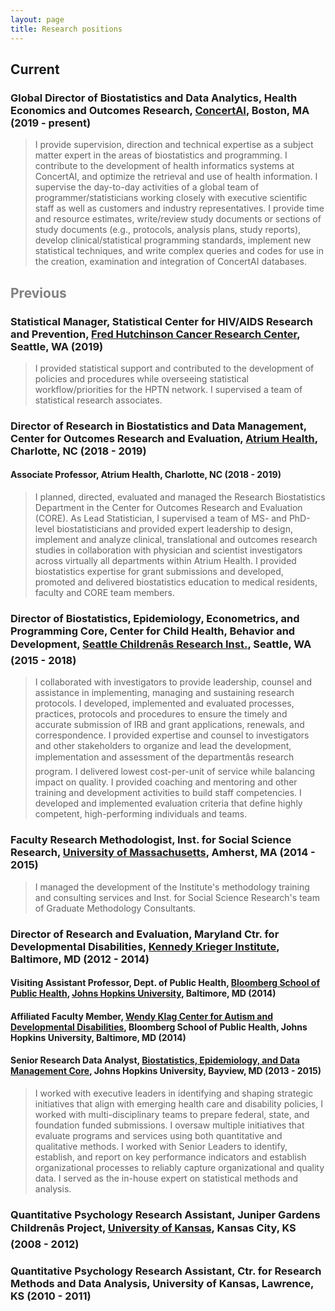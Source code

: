 ```yaml
---
layout: page
title: Research positions 
---
```


## Current 
### **Global Director of Biostatistics and Data Analytics**, Health Economics and Outcomes Research, [ConcertAI](https://www.concertai.com/), Boston, MA (2019 - present)
  
> I provide supervision, direction and technical expertise as a subject matter expert in the areas of biostatistics and programming. I contribute to the development of health informatics systems at ConcertAI, and optimize the retrieval and use of health information. I supervise the day-to-day activities of a global team of programmer/statisticians working closely with executive scientific staff as well as customers and industry representatives. I provide time and resource estimates, write/review study documents or sections of study documents (e.g., protocols, analysis plans, study reports), develop clinical/statistical programming standards, implement new statistical techniques, and write complex queries and codes for use in the creation, examination and integration of ConcertAI databases. 

## <span style="color:grey">Previous</span> 
### **Statistical Manager**, Statistical Center for HIV/AIDS Research and Prevention, [Fred Hutchinson Cancer Research Center](http://www.fredhutch.org), Seattle, WA (2019)
  
> I provided statistical support and contributed to the development of policies and procedures while overseeing statistical workflow/priorities for the HPTN network. I supervised a team of statistical research associates.  

### **Director of Research in Biostatistics and Data Management**, Center for Outcomes Research and Evaluation, [Atrium Health](https://atriumhealth.org), Charlotte, NC (2018 - 2019)
#### Associate Professor, Atrium Health, Charlotte, NC (2018 - 2019)  
  
> I planned, directed, evaluated and managed the Research Biostatistics Department in the Center for Outcomes Research and Evaluation (CORE). As Lead Statistician, I supervised a team of MS- and PhD-level biostatisticians and provided expert leadership to design, implement and analyze clinical, translational and outcomes research studies in collaboration with physician and scientist investigators across virtually all departments within Atrium Health. I provided biostatistics expertise for grant submissions and developed, promoted and delivered biostatistics education to medical residents, faculty and CORE team members.

### **Director of Biostatistics, Epidemiology, Econometrics, and Programming Core**, Center for Child Health, Behavior and Development, [Seattle Childrenâs Research Inst.](https://www.seattlechildrens.org/research), Seattle, WA (2015 - 2018)

> I collaborated with investigators to provide leadership, counsel and assistance in implementing, managing and sustaining research protocols. I developed, implemented and evaluated processes, practices, protocols and procedures to ensure the timely and accurate submission of IRB and grant applications, renewals, and correspondence. I provided expertise and counsel to investigators and other stakeholders to organize and lead the development, implementation and assessment of the departmentâs research program. I delivered lowest cost-per-unit of service while balancing impact on quality. I provided coaching and mentoring and other training and development activities to build staff competencies. I developed and implemented evaluation criteria that define highly competent, high-performing individuals and teams.

### **Faculty Research Methodologist**, Inst. for Social Science Research, [University of Massachusetts](https://www.umass.edu), Amherst, MA (2014 - 2015)

> I managed the development of the Institute's methodology training and consulting services and Inst. for Social Science Research's team of Graduate Methodology Consultants.

### **Director of Research and Evaluation, Maryland Ctr. for Developmental Disabilities**, [Kennedy Krieger Institute](https://www.kennedykrieger.org), Baltimore, MD (2012 - 2014)
#### Visiting Assistant Professor, Dept. of Public Health, [Bloomberg School of Public Health](https://www.jhsph.edu/), [Johns Hopkins University](https://www.jhu.edu), Baltimore, MD (2014)
#### Affiliated Faculty Member, [Wendy Klag Center for Autism and Developmental Disabilities](https://www.jhsph.edu/research/centers-and-institutes/wendy-klag-center-for-autism-and-developmental-disabilities/), Bloomberg School of Public Health, Johns Hopkins University, Baltimore, MD (2014) 
#### Senior Research Data Analyst, [Biostatistics, Epidemiology, and Data Management Core](http://beadcore.jhu.edu/), Johns Hopkins University, Bayview, MD (2013 - 2015)  
  
> I worked with executive leaders in identifying and shaping strategic initiatives that align with emerging health care and disability policies, I worked with multi-disciplinary teams to prepare federal, state, and foundation funded submissions. I oversaw multiple initiatives that evaluate programs and services using both quantitative and qualitative methods. I worked with Senior Leaders to identify, establish, and report on key performance indicators and establish organizational processes to reliably capture organizational and quality data. I served as the in-house expert on statistical methods and analysis.

### **Quantitative Psychology Research Assistant**, Juniper Gardens Childrenâs Project, [University of Kansas](https://www.ku.edu), Kansas City, KS (2008 - 2012)

### **Quantitative Psychology Research Assistant**, Ctr. for Research Methods and Data Analysis, University of Kansas, Lawrence, KS (2010 - 2011)
